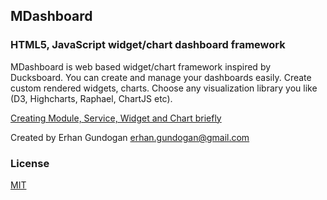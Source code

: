 ## MDashboard

### HTML5, JavaScript widget/chart dashboard framework

MDashboard is web based widget/chart framework inspired by Ducksboard.
You can create and manage your dashboards easily. Create custom rendered widgets, charts. Choose any visualization library you like (D3, Highcharts, Raphael, ChartJS etc).

[Creating Module, Service, Widget and Chart briefly](http://slid.es/erhangundogan/merlonboard)

Created by Erhan Gundogan <erhan.gundogan@gmail.com>

### License

[MIT](http://opensource.org/licenses/mit-license.php)
